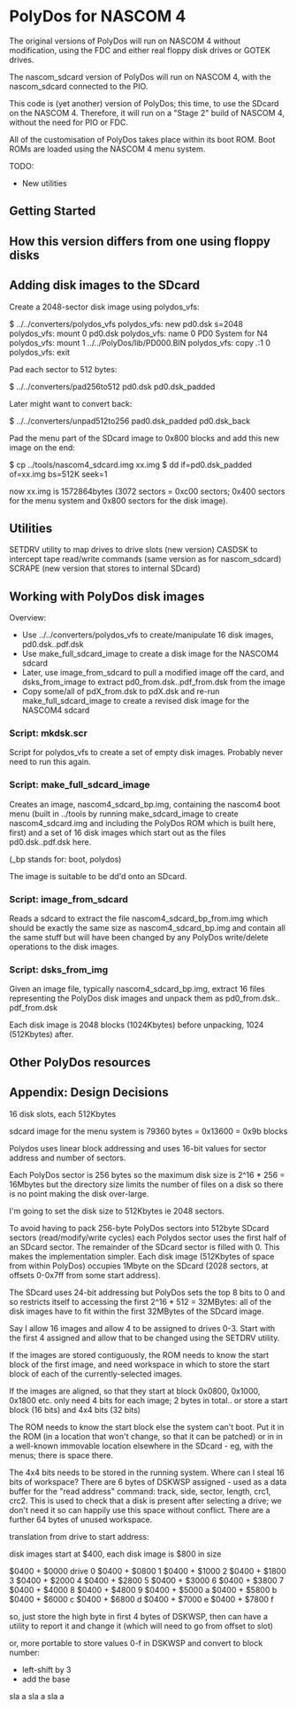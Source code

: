 # PolyDos for NASCOM 4

The original versions of PolyDos will run on NASCOM 4 without modification,
using the FDC and either real floppy disk drives or GOTEK drives.

The nascom_sdcard version of PolyDos will run on NASCOM 4, with the
nascom_sdcard connected to the PIO.

This code is (yet another) version of PolyDos; this time, to use the SDcard on
the NASCOM 4. Therefore, it will run on a "Stage 2" build of NASCOM 4, without
the need for PIO or FDC.

All of the customisation of PolyDos takes place within its boot ROM. Boot ROMs
are loaded using the NASCOM 4 menu system.

TODO:

* New utilities


## Getting Started


## How this version differs from one using floppy disks


## Adding disk images to the SDcard

Create a 2048-sector disk image using polydos_vfs:

$ ../../converters/polydos_vfs
polydos_vfs: new pd0.dsk s=2048
polydos_vfs: mount 0 pd0.dsk
polydos_vfs: name 0 PD0 System for N4
polydos_vfs: mount 1 ../../PolyDos/lib/PD000.BIN
polydos_vfs: copy *.*:1 0
polydos_vfs: exit

Pad each sector to 512 bytes:

$ ../../converters/pad256to512 pd0.dsk pd0.dsk_padded

Later might want to convert back:

$ ../../converters/unpad512to256 pad0.dsk_padded pd0.dsk_back

Pad the menu part of the SDcard image to 0x800 blocks and add this new image on the end:

$ cp ../tools/nascom4_sdcard.img xx.img
$ dd if=pd0.dsk_padded of=xx.img bs=512K seek=1

now xx.img is 1572864bytes (3072 sectors = 0xc00 sectors; 0x400 sectors for the
menu system and 0x800 sectors for the disk image).

## Utilities

SETDRV utility to map drives to drive slots (new version)
CASDSK to intercept tape read/write commands (same version as for nascom_sdcard)
SCRAPE (new version that stores to internal SDcard)


## Working with PolyDos disk images

Overview:

* Use ../../converters/polydos_vfs to create/manipulate 16 disk images, pd0.dsk..pdf.dsk
* Use make_full_sdcard_image to create a disk image for the NASCOM4 sdcard
* Later, use image_from_sdcard to pull a modified image off the card, and dsks_from_image to extract pd0_from.dsk..pdf_from.dsk from the image
* Copy some/all of pdX_from.dsk to pdX.dsk and re-run make_full_sdcard_image to create a revised disk image for the NASCOM4 sdcard

### Script: mkdsk.scr

Script for polydos_vfs to create a set of empty disk images. Probably never need to run this again.

### Script: make_full_sdcard_image

Creates an image, nascom4_sdcard_bp.img, containing the nascom4 boot menu (built in ../tools by
running make_sdcard_image to create nascom4_sdcard.img and including the PolyDos
ROM which is built here, first) and a set of 16 disk images which start out as
the files pd0.dsk..pdf.dsk here.

(_bp stands for: boot, polydos)

The image is suitable to be dd'd onto an SDcard.

### Script: image_from_sdcard

Reads a sdcard to extract the file nascom4_sdcard_bp_from.img which should be
exactly the same size as nascom4_sdcard_bp.img and contain all the same stuff
but will have been changed by any PolyDos write/delete operations to the disk
images.

### Script: dsks_from_img

Given an image file, typically nascom4_sdcard_bp.img, extract 16 files representing the PolyDos disk images and unpack them
as pd0_from.dsk.. pdf_from.dsk

Each disk image is 2048 blocks (1024Kbytes) before unpacking, 1024 (512Kbytes) after.


## Other PolyDos resources


## Appendix: Design Decisions

16 disk slots, each 512Kbytes

sdcard image for the menu system is 79360 bytes = 0x13600 = 0x9b blocks

Polydos uses linear block addressing and uses 16-bit values for sector address
and number of sectors.

Each PolyDos sector is 256 bytes so the maximum disk size is 2^16 * 256 =
16Mbytes but the directory size limits the number of files on a disk so there is
no point making the disk over-large.

I'm going to set the disk size to 512Kbytes ie 2048 sectors.

To avoid having to pack 256-byte PolyDos sectors into 512byte SDcard sectors
(read/modify/write cycles) each Polydos sector uses the first half of an SDcard
sector. The remainder of the SDcard sector is filled with 0. This makes the
implementation simpler. Each disk image (512Kbytes of space from within PolyDos)
occupies 1Mbyte on the SDcard (2028 sectors, at offsets 0-0x7ff from some start
address).

The SDcard uses 24-bit addressing but PolyDos sets the top 8 bits to 0 and so
restricts itself to accessing the first 2^16 * 512 = 32MBytes: all of the disk
images have to fit within the first 32MBytes of the SDcard image.

Say I allow 16 images and allow 4 to be assigned to drives 0-3. Start
with the first 4 assigned and allow that to be changed using the SETDRV
utility.

If the images are stored contiguously, the ROM needs to know the start block of
the first image, and need workspace in which to store the start block of
each of the currently-selected images.

If the images are aligned, so that they start at block 0x0800, 0x1000, 0x1800
etc. only need 4 bits for each image; 2 bytes in total.. or store a
start block (16 bits) and 4x4 bits (32 bits)

The ROM needs to know the start block else the system can't boot. Put it in the
ROM (in a location that won't change, so that it can be patched) or in in a
well-known immovable location elsewhere in the SDcard - eg, with the menus;
there is space there.

The 4x4 bits needs to be stored in the running system. Where can I steal 16 bits
of workspace? There are 6 bytes of DSKWSP assigned - used as a data buffer for
the "read address" command: track, side, sector, length, crc1, crc2. This is
used to check that a disk is present after selecting a drive; we don't need
it so can happily use this space without conflict. There are a further 64 bytes
of unused workspace.

translation from drive to start address:

disk images start at $400, each disk image is $800 in size


$0400 + $0000 drive 0
$0400 + $0800       1
$0400 + $1000 2
$0400 + $1800 3
$0400 + $2000 4
$0400 + $2800 5
$0400 + $3000 6
$0400 + $3800 7
$0400 + $4000 8
$0400 + $4800 9
$0400 + $5000 a
$0400 + $5800 b
$0400 + $6000 c
$0400 + $6800 d
$0400 + $7000 e
$0400 + $7800 f

so, just store the high byte in first 4 bytes of DSKWSP, then can have a utility to report it and change it (which will need to go from offset to slot)

or, more portable to store values 0-f in DSKWSP and convert to block number:

* left-shift by 3
* add the base

sla a
sla a
sla a
